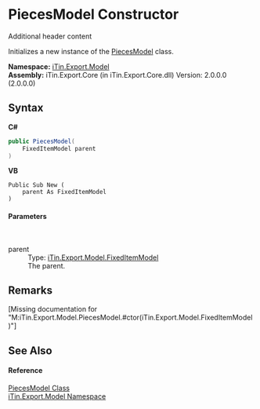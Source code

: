# PiecesModel Constructor 
Additional header content 

Initializes a new instance of the <a href="T_iTin_Export_Model_PiecesModel">PiecesModel</a> class.

**Namespace:**&nbsp;<a href="N_iTin_Export_Model">iTin.Export.Model</a><br />**Assembly:**&nbsp;iTin.Export.Core (in iTin.Export.Core.dll) Version: 2.0.0.0 (2.0.0.0)

## Syntax

**C#**<br />
``` C#
public PiecesModel(
	FixedItemModel parent
)
```

**VB**<br />
``` VB
Public Sub New ( 
	parent As FixedItemModel
)
```


#### Parameters
&nbsp;<dl><dt>parent</dt><dd>Type: <a href="T_iTin_Export_Model_FixedItemModel">iTin.Export.Model.FixedItemModel</a><br />The parent.</dd></dl>

## Remarks
\[Missing <remarks> documentation for "M:iTin.Export.Model.PiecesModel.#ctor(iTin.Export.Model.FixedItemModel)"\]

## See Also


#### Reference
<a href="T_iTin_Export_Model_PiecesModel">PiecesModel Class</a><br /><a href="N_iTin_Export_Model">iTin.Export.Model Namespace</a><br />
